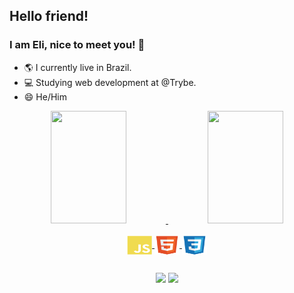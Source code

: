 ## Hello friend!
### I am Eli, nice to meet you! 👋

- 🌎 I currently live in Brazil.
- 💻 Studying web development at @Trybe.
- 😄 He/Him

<div align=center>
  <a href="https://github.com/eliHC">
  <img height="180em" width="49%" src="https://github-readme-stats.vercel.app/api?username=eliHC&show_icons=true&theme=prussian&include_all_commits=true&count_private=true&bg_color=DEG,000814,001D3D,000814"/>
  <img height="180em" width="49%" src="https://github-readme-stats.vercel.app/api/top-langs/?username=eliHC&layout=compact&langs_count=7&theme=prussian&bg_color=DEG,000814,001D3D,000814"/>
</div>

<div style="display: inline_block" align = center><br>
  <img align="center" alt="eli-Js" height="30" width="40" src="https://raw.githubusercontent.com/devicons/devicon/master/icons/javascript/javascript-plain.svg">
  <img align="center" alt="eli-HTML" height="30" width="40" src="https://raw.githubusercontent.com/devicons/devicon/master/icons/html5/html5-original.svg">
  <img align="center" alt="eli-CSS" height="30" width="40" src="https://raw.githubusercontent.com/devicons/devicon/master/icons/css3/css3-original.svg">
  <!-- <img align="center" alt="eli-React" height="30" width="40" src="https://raw.githubusercontent.com/devicons/devicon/master/icons/react/react-original.svg"> -->
</div>
  
  ##
 
<div align = center> 
  <a href="https://www.linkedin.com/in/elihcds/" target="_blank"><img src="https://img.shields.io/badge/-LinkedIn-%230077B5?style=for-the-badge&logo=linkedin&logoColor=white" target="_blank"></a> 
  <a href = "mailto:leonardohcds@gmail.com"><img src="https://img.shields.io/badge/-Gmail-%23333?style=for-the-badge&logo=gmail&logoColor=white" target="_blank"></a>
</div>
